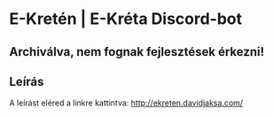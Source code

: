 # E-Kretén | E-Kréta Discord-bot
## Archiválva, nem fognak fejlesztések érkezni!​

## Leírás
A leírást eléred a linkre kattintva:
http://ekreten.davidjaksa.com/
